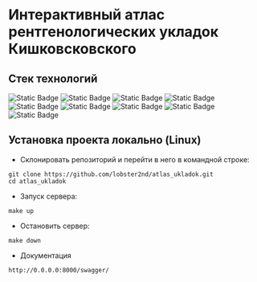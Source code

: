 # Интерактивный атлас рентгенологических укладок Кишковсковского  

## Стек технологий  

![Static Badge](https://img.shields.io/badge/Python-3.10%20%7C%203.11%20%7C%203.12-blue?logo=python)
  ![Static Badge](https://img.shields.io/badge/Django-5.0.7-blue?logo=django)
 ![Static Badge](https://img.shields.io/badge/DjangoRestFramework-3.15.2-blue) 
 ![Static Badge](https://img.shields.io/badge/Celery-5.4.0-blue?logo=celery)
 ![Static Badge](https://img.shields.io/badge/Redis-5.0.8-blue?logo=redis)
 ![Static Badge](https://img.shields.io/badge/Docker-27.2.1-blue?logo=docker)
 ![Static Badge](https://img.shields.io/badge/DockerCompose-1.25.3-blue?logo=docker)
 ![Static Badge](https://img.shields.io/badge/Aiogram-3.12-blue)
 ![Static Badge](https://img.shields.io/badge/Postgresql-16.4.1-blue?logo=postgresql)




## Установка проекта локально (Linux)  
+ Склонировать репозиторий и перейти в него в командной строке:  
```
git clone https://github.com/lobster2nd/atlas_ukladok.git  
cd atlas_ukladok  
```  

+ Запуск сервера:  

```
make up
```

+ Остановить сервер:  

```
make down
```

+ Документация
```
http://0.0.0.0:8000/swagger/
```  

